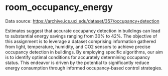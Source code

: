 # room_occupancy_energy
Data source: https://archive.ics.uci.edu/dataset/357/occupancy+detection

Estimates suggest that accurate occupancy detection in buildings can lead to substantial energy savings ranging from 30% to 42%. 
The objective of this assignment is to leverage a dataset comprising information gathered from light, temperature, humidity, and CO2 sensors to achieve precise occupancy detection in buildings. 
By employing specific algorithms, our aim is to identify optimal conditions for accurately determining occupancy status. 
This endeavor is driven by the potential to significantly reduce energy consumption through informed occupancy-based control strategies.
